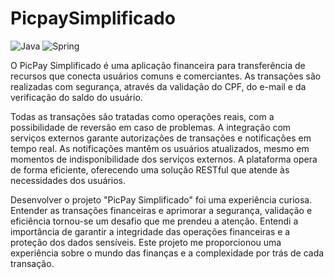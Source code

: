# PicpaySimplificado

![Java](https://img.shields.io/badge/java-%23ED8B00.svg?style=for-the-badge&logo=openjdk&logoColor=white)
![Spring](https://img.shields.io/badge/spring-%236DB33F.svg?style=for-the-badge&logo=spring&logoColor=white)


O PicPay Simplificado é uma aplicação financeira para transferência de recursos que conecta usuários comuns e comerciantes. As transações são realizadas com segurança, através da validação do CPF, do e-mail e da verificação do saldo do usuário.

Todas as transações são tratadas como operações reais, com a possibilidade de reversão em caso de problemas. A integração com serviços externos garante autorizações de transações e notificações em tempo real. As notificações mantêm os usuários atualizados, mesmo em momentos de indisponibilidade dos serviços externos. A plataforma opera de forma eficiente, oferecendo uma solução RESTful que atende às necessidades dos usuários.

Desenvolver o projeto "PicPay Simplificado" foi uma experiência curiosa. Entender as transações financeiras e aprimorar a segurança, validação e eficiência tornou-se um desafio que me prendeu a atenção.  Entendi a importância de garantir a integridade das operações financeiras e a proteção dos dados sensíveis. Este projeto me proporcionou uma experiência sobre o mundo das finanças e a complexidade por trás de cada transação.  
